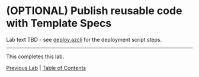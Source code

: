 # (OPTIONAL) Publish reusable code with Template Specs

Lab text TBD - see [deploy.azcli](./deploy.azcli) for the deployment script steps.

---

This completes this lab.

[Previous Lab](../10_Deploy_Targets/readme.md) | [Table of Contents](../readme.md#bicep-labs)
